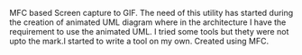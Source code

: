 MFC based Screen capture to GIF.
The need of this utility has started during the creation of animated UML diagram where in the architecture I have the requirement to use the animated UML.
I tried some tools but thety were not upto the mark.I started to write a tool on my own.
Created using MFC.
